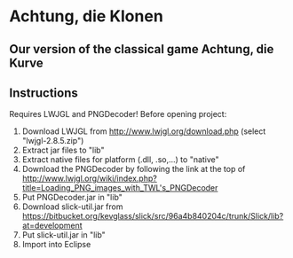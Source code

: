 # Achtung, die Klonen

## Our version of the classical game Achtung, die Kurve

## Instructions
Requires LWJGL and PNGDecoder! Before opening project:

1.  Download LWJGL from http://www.lwjgl.org/download.php (select "lwjgl-2.8.5.zip")
2.  Extract jar files to "lib"
3.  Extract native files for platform (.dll, .so,...) to "native"
4.  Download the PNGDecoder by following the link at the top of http://www.lwjgl.org/wiki/index.php?title=Loading_PNG_images_with_TWL's_PNGDecoder
5.  Put PNGDecoder.jar in "lib"
6.  Download slick-util.jar from https://bitbucket.org/kevglass/slick/src/96a4b840204c/trunk/Slick/lib?at=development
7.  Put slick-util.jar in "lib"
8.  Import into Eclipse

